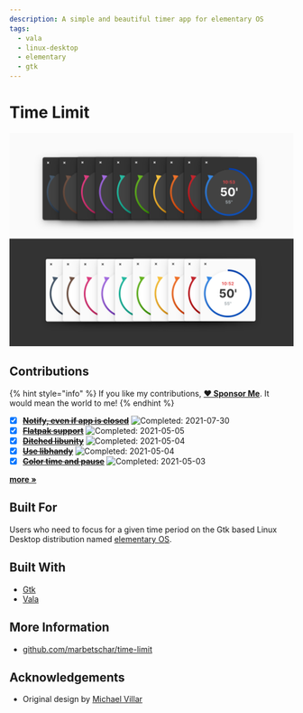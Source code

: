 ```yaml
---
description: A simple and beautiful timer app for elementary OS
tags:
  - vala
  - linux-desktop
  - elementary
  - gtk
---
```


# Time Limit

![Time Limit supports dark mode and accent colors on elementary OS 6](../.gitbook/assets/com.github.marbetschar.time-limit.png)

## Contributions

{% hint style="info" %}
If you like my contributions, [**❤️ Sponsor Me**](https://github.com/sponsors/marbetschar). It would mean the world to me!
{% endhint %}

* [x] [~~**Notify, even if app is closed**~~](https://github.com/marbetschar/time-limit/pull/51) ![Completed: 2021-07-30](https://img.shields.io/badge/completed-2021--07--30-lightgrey?style=social)
* [x] [~~**Flatpak support**~~](https://github.com/marbetschar/time-limit/pull/46) ![Completed: 2021-05-05](https://img.shields.io/badge/completed-2021--05--05-lightgrey?style=social)
* [x] [~~**Ditched libunity**~~](https://github.com/marbetschar/time-limit/pull/49) ![Completed: 2021-05-04](https://img.shields.io/badge/completed-2021--05--04-lightgrey?style=social)
* [x] [~~**Use libhandy**~~](https://github.com/marbetschar/time-limit/pull/48) ![Completed: 2021-05-04](https://img.shields.io/badge/completed-2021--05--04-lightgrey?style=social)
* [x] [~~**Color time and pause**~~](https://github.com/marbetschar/time-limit/pull/47) ![Completed: 2021-05-03](https://img.shields.io/badge/completed-2021--05--03-lightgrey?style=social)

[**more »**](../contributions.md#time-limit)

## Built For

Users who need to focus for a given time period on the Gtk based Linux Desktop distribution named [elementary OS](https://elementary.io/).

## Built With

* [Gtk](https://www.gtk.org/)
* [Vala](https://wiki.gnome.org/Projects/Vala/Tutorial)

## More Information

* [github.com/marbetschar/time-limit](https://github.com/marbetschar/time-limit)

## Acknowledgements

* Original design by [Michael Villar](https://github.com/michaelvillar/timer-app)

